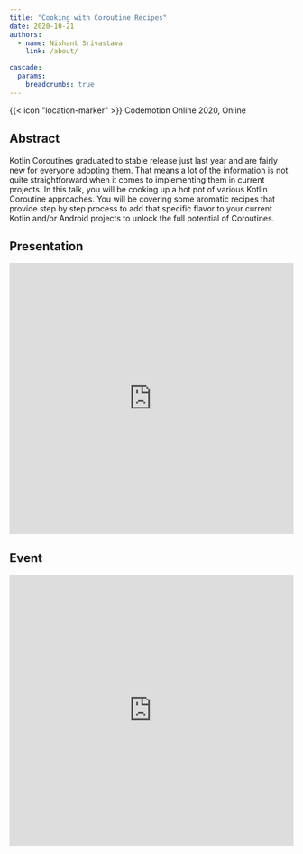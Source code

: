 ```yaml
---
title: "Cooking with Coroutine Recipes"
date: 2020-10-21
authors:
  - name: Nishant Srivastava
    link: /about/

cascade:
  params:
    breadcrumbs: true
---
```


{{< icon "location-marker" >}} Codemotion Online 2020, Online

<!--more-->

## Abstract

Kotlin Coroutines graduated to stable release just last year and are fairly new for everyone adopting them. That means a lot of the information is not quite straightforward when it comes to implementing them in current projects. In this talk, you will be cooking up a hot pot of various Kotlin Coroutine approaches. You will be covering some aromatic recipes that provide step by step process to add that specific flavor to your current Kotlin and/or Android projects to unlock the full potential of Coroutines.

## Presentation

<iframe src="https://docs.google.com/presentation/d/e/2PACX-1vTldMdYzj8bUUxatN1KDlVqwuCaYSteXrqicbyZ58ygUl_Xx7qVf9Rp8DGNQSeHpIucm8hX3iqoQpkq/embed?start=false&loop=false&delayms=3000" frameborder="0" width="100%" height="480" allowfullscreen="true" mozallowfullscreen="true" webkitallowfullscreen="true"></iframe>

## Event

<iframe src="https://web.archive.org/web/20200902223956if_/https://events.codemotion.com/conferences/online/2020/codemotion-online-tech-conference/speakers/" frameborder="0" width="100%" height="480" allowfullscreen="true" mozallowfullscreen="true" webkitallowfullscreen="true"></iframe>
